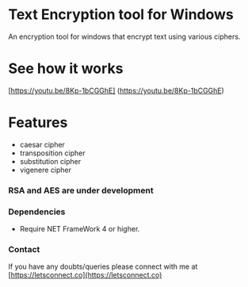 # Text Encryption tool for Windows

An encryption tool for windows that encrypt text using various ciphers.

  

# See how it works

  [https://youtu.be/8Kp-1bCGGhE] (https://youtu.be/8Kp-1bCGGhE)

# Features
- caesar cipher
- transposition cipher
- substitution cipher
- vigenere cipher


### RSA and AES are under development

### Dependencies

- Require NET FrameWork 4 or higher.

### Contact
If you have any doubts/queries please connect with me at [https://letsconnect.co](https://letsconnect.co)
